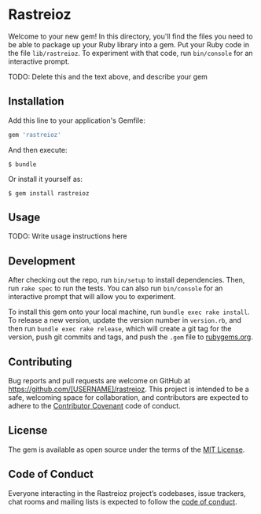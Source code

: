 # Rastreioz

Welcome to your new gem! In this directory, you'll find the files you need to be able to package up your Ruby library into a gem. Put your Ruby code in the file `lib/rastreioz`. To experiment with that code, run `bin/console` for an interactive prompt.

TODO: Delete this and the text above, and describe your gem

## Installation

Add this line to your application's Gemfile:

```ruby
gem 'rastreioz'
```

And then execute:

    $ bundle

Or install it yourself as:

    $ gem install rastreioz

## Usage

TODO: Write usage instructions here

## Development

After checking out the repo, run `bin/setup` to install dependencies. Then, run `rake spec` to run the tests. You can also run `bin/console` for an interactive prompt that will allow you to experiment.

To install this gem onto your local machine, run `bundle exec rake install`. To release a new version, update the version number in `version.rb`, and then run `bundle exec rake release`, which will create a git tag for the version, push git commits and tags, and push the `.gem` file to [rubygems.org](https://rubygems.org).

## Contributing

Bug reports and pull requests are welcome on GitHub at https://github.com/[USERNAME]/rastreioz. This project is intended to be a safe, welcoming space for collaboration, and contributors are expected to adhere to the [Contributor Covenant](http://contributor-covenant.org) code of conduct.

## License

The gem is available as open source under the terms of the [MIT License](https://opensource.org/licenses/MIT).

## Code of Conduct

Everyone interacting in the Rastreioz project’s codebases, issue trackers, chat rooms and mailing lists is expected to follow the [code of conduct](https://github.com/[USERNAME]/rastreioz/blob/master/CODE_OF_CONDUCT.md).
